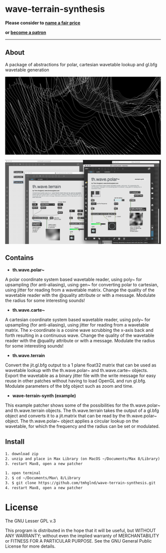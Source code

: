 # wave-terrain-synthesis

**Please consider to [name a fair price](http://gumroad.com/tmhglnd)**

**or [become a patron](http://patreon.com/timohoogland)**

---

## About

A package of abstractions for polar, cartesian wavetable lookup and gl.bfg wavetable generation

![preview](media/social.png)

![overview](media/overview.png)

## Contains

- **th.wave.polar~**

A polar coordinate system based wavetable reader, using poly~ for upsampling (for anti-aliasing), using gen~ for converting polar to cartesian, using jitter for reading from a wavetable matrix. Change the quality of the wavetable reader with the @quality attribute or with a message. Modulate the radius for some interesting sounds!

- **th.wave.carte~**

A cartesian coordinate system based wavetable reader, using poly~ for upsampling (for anti-aliasing), using jitter for reading from a wavetable matrix. The x-coordinate is a cosine wave scrubbing the x-axis back and forth resulting in a continuous wave. Change the quality of the wavetable reader with the @quality attribute or with a message. Modulate the radius for some interesting sounds!

- **th.wave.terrain**

Convert the jit.gl.bfg output to a 1 plane float32 matrix that can be used as wavetable lookup with the th.wave.polar~ and th.wave.carte~ objects. Export the wavetable as a binary jitter file with the write message for easy reuse in other patches without having to load OpenGL and run gl.bfg. Modulate parameters of the bfg object such as zoom and time.

- **wave-terrain-synth (example)**

This example patcher shows some of the possibilities for the th.wave.polar~ and th.wave.terrain objects. The th.wave.terrain takes the output of a gl.bfg object and converts it to a jit.matrix that can be read by the th.wave.polar~ object. The th.wave.polar~ object applies a circular lookup on the wavetable, for which the frequency and the radius can be set or modulated.

## Install

```
1. download zip
2. unzip and place in Max Library (on MacOS ~/Documents/Max 8/Library)
3. restart Max8, open a new patcher
```

```
1. open terminal
2. $ cd ~/Documents/Max\ 8/Library
3. $ git clone https://github.com/tmhglnd/wave-terrain-synthesis.git
4. restart Max8, open a new patcher
```

# License

The GNU Lesser GPL v.3

This program is distributed in the hope that it will be useful,
but WITHOUT ANY WARRANTY; without even the implied warranty of
MERCHANTABILITY or FITNESS FOR A PARTICULAR PURPOSE. See the
GNU General Public License for more details.
